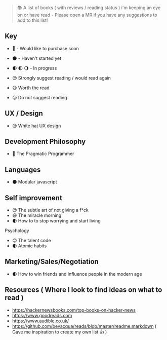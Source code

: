 > :books: A list of books ( with reviews / reading status ) i'm keeping an eye on or have read  - Please open a MR if you have any suggestions to add to this list!

## Key

- 👀 - Would like to purchase soon
- 🌑 - Haven't started yet
- 🌒 🌓 🌖 - In progress 

- 😍 Strongly suggest reading / would read again
- 😃 Worth the read
- 😑 Do not suggest reading


## UX / Design
- 😍 White hat UX design

## Development Philosophy
-  👀 The Pragmatic Programmer

## Languages
- 🌑 Modular javascript

## Self improvement
- 😍 The subtle art of not giving a f*ck
- 😃 The miracle morning
- 🌒 How to to stop worrying and start living

Psychology
- 😍 The talent code
- 🌒 Atomic habits

## Marketing/Sales/Negotiation
- 🌒 How to win friends and influence people in the modern age


## Resources ( Where I look to find ideas on what to read ) 

- https://hackernewsbooks.com/top-books-on-hacker-news
- https://www.goodreads.com
- https://www.audible.co.uk/
- https://github.com/bevacqua/reads/blob/master/readme.markdown ( Gave me inspiration to create my own list :thumbsup: )
